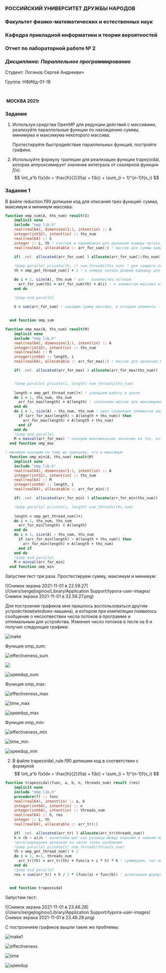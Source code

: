 ### **РОССИЙСКИЙ УНИВЕРСИТЕТ ДРУЖБЫ НАРОДОВ**

### **Факультет физико-математических и естественных наук**

### **Кафедра прикладной информатики и теории вероятностей**











### **Отчет по лабораторной работе № 2**

### *Дисциплина: Параллельное программирование*









Студент:	Логинов Сергей Андреевич

Группа:	  НФИбд-01-18 



​																							

​	**МОСКВА 2021г**

### Задание

1. Используя средства OpenMP для редукции действий с массивами, реализуйте параллельные функции по нахождению суммы, минимума и максимума некоторого массива.

   Протестируйте быстродействие параллельных функций, постройте графики.

2. Используйте формулу трапеции для реализации функции trapezoidal, которая аппроксимирует значение интеграла от скалярной функции *f(x)*.
   $$
   \int_a^b f(x)dx = \frac{h}{2}(f(a) + f(b)) + \sum_{i = 1}^{n-1}f(x_i)
   $$





### Задание 1

В файле reduction.f90 допишем код для описания трех функций: сумма, максимум и минимум массива:

```fortran
function omp_sum(A, ths_num) result(S)
    implicit none
    include "omp_lib.h"
    real(real64), dimension(1:), intent(in) :: A
    integer(int32), intent(in) :: ths_num
    real(real64) :: S
    integer :: i, th ! счетчик и переменная для хранения номера потока
    real(real64), allocatable :: arr_for_sum(:) ! массив для суммы каждого потока
    
    if( .not. allocated(arr_for_sum) ) allocate(arr_for_sum(1:ths_num)) ! выделяем память с проверкой

    !$omp parallel private(th, i) num_threads(ths_num) ! для каждого потока будут свои экземпляры th и i
    th = omp_get_thread_num() + 1 ! к номеру потока доабив единицу для упрощения работы в цикле

    do i = 1, size(A), ths_num ! шаг - количество потоков
      arr_for_sum(th) = arr_for_sum(th) + A(i) ! к элементам массива каждый поток с каждой итерацией прибавляет свой элемент
    end do

    !$omp end parallel

    S = sum(arr_for_sum) ! находим сумму массива, в котором элементы - результаты суммирования каждого потока
    
    
  end function omp_sum
```

```fortran
function omp_max(A, ths_num) result(M)
    implicit none
    include "omp_lib.h"
    real(real64), dimension(1:), intent(in) :: A
    integer(int32), intent(in) :: ths_num
    real(real64) :: M
    integer(int64) :: length, i
    real(real64), allocatable :: arr_for_max(:) ! массив для хранения максимумов из каждого потока

    if( .not. allocated(arr_for_max) ) allocate(arr_for_max(ths_num)) ! выделение памяти


    !$omp parallel private(i, length) num_threads(ths_num)
    
    length = omp_get_thread_num()+1 ! упрощаем работу в цикле
    do i = 1, ths_num, ths_num
      arr_for_max(length) = A(length) ! заполняем массив для максимумов первыми элементами массива А для дальнейшего сравнения
    end do
    do i = 1, size(A) - ths_num, ths_num ! цикл сравнения элементов вида а(n) и a(n+1) но с учетом выполнения в потоках
      if (arr_for_max(length) < A(length + ths_num)) then
        arr_for_max(length) = A(length + ths_num)
      end if
    end do
    !$omp end parallel
    M = maxval(arr_for_max) ! находим максимальное значение из тех, которые нашел каждый поток
  end function omp_max
```

```fortran
! минимум находим по тому же принципу, что и максимум
  function omp_min(A, ths_num) result(M)
    implicit none
    include "omp_lib.h"
    real(real64), dimension(1:), intent(in) :: A
    integer(int32), intent(in) :: ths_num
    real(real64) :: M
    integer(int64) :: length, i
    real(real64), allocatable :: arr_for_min(:)

    if( .not. allocated(arr_for_min) ) allocate(arr_for_min(ths_num))

    !$omp parallel private(i, length) num_threads(ths_num)
    
    length = omp_get_thread_num()+1
    do i = 1, ths_num, ths_num
      arr_for_min(length) = A(length)
    end do
    do i = 1, size(A) - ths_num, ths_num
      if (arr_for_min(length) > A(length + ths_num)) then
        arr_for_min(length) = A(length + ths_num)
      end if
    end do
    !$omp end parallel
    M = minval(arr_for_min)
  end function omp_min
```

Запустим тест три раза. Простестируем сумму, максимум и минимум:

![Снимок экрана 2021-11-01 в 22.59.27](/Users/sergejloginov/Library/Application Support/typora-user-images/Снимок экрана 2021-11-01 в 22.59.27.png)

Для построения графиков мне пришлось воспользоваться другим устройством(windows-машина), в котором при компиляции появилось сообщение о несоотвествии числа потоков в программе и оптимальным для устройства. Изменил число потоков в тесте на 8 и получил следующие графики:

![make](/Users/sergejloginov/work/2021-2022/parall_prog/lab02-stud/image/make.png)

Функция omp_sum:

![effectiveness_sum](/Users/sergejloginov/work/2021-2022/parall_prog/lab02-stud/image/effectiveness_sum.png)

![](/Users/sergejloginov/work/2021-2022/parall_prog/lab02-stud/image/time_sum.png)

![speedup_sum](/Users/sergejloginov/work/2021-2022/parall_prog/lab02-stud/image/speedup_sum.png)



Функция omp_max:

![effectiveness_max](/Users/sergejloginov/work/2021-2022/parall_prog/lab02-stud/image/effectiveness_max.png)

![time_max](/Users/sergejloginov/work/2021-2022/parall_prog/lab02-stud/image/time_max.png)

![speedup_max](/Users/sergejloginov/work/2021-2022/parall_prog/lab02-stud/image/speedup_max.png)



Функция omp_min:

![effectiveness_min](/Users/sergejloginov/work/2021-2022/parall_prog/lab02-stud/image/effectiveness_min.png)

![time_min](/Users/sergejloginov/work/2021-2022/parall_prog/lab02-stud/image/time_min.png)

![speedup_min](/Users/sergejloginov/work/2021-2022/parall_prog/lab02-stud/image/speedup_min.png)



2. В файле trapezoidal_rule.f90 допишем код в соответствии с формулой
   $$
   \int_a^b f(x)dx = \frac{h}{2}(f(a) + f(b)) + \sum_{i = 1}^{n-1}f(x_i)
   $$
   

```fortran
function trapezoidal(func, a, b, n, threads_num) result (res)
    implicit none
    include "omp_lib.h"
    procedure(f) :: func
    real(real64), intent(in) :: a, b
    integer(int64), intent(in) :: n
    integer(int64), intent(in) :: threads_num
    real(real64) :: h, res
    integer :: i, th
    real(real64), allocatable :: arr_tr(:)

    if( .not. allocated(arr_tr) ) allocate(arr_tr(threads_num))
    h = (b - a)/n ! вычисляем шаг как разница между верхним и нижним пределом 
    !интегрирования деленная на число точек разбиения
    !$omp parallel private(i) num_threads(threads_num)
    th = omp_get_thread_num() + 1
    do i = 1, n-1, threads_num
      arr_tr(th) = arr_tr(th) + func(a + i * h) * h ! суммируем, res общая для всех потоков 
    end do
    !$omp end parallel
    res = sum(arr_tr) + h / 2 * (func(a) + func(b)) ! дописываем формулу, получив значение суммы


  end function trapezoidal
```

Запустим тест:

![Снимок экрана 2021-11-01 в 23.46.28](/Users/sergejloginov/Library/Application Support/typora-user-images/Снимок экрана 2021-11-01 в 23.46.28.png)

С построением графиков вышли такие же проблемы:

![make1](/Users/sergejloginov/work/2021-2022/parall_prog/lab02-stud/image/make1.png)

![effectiveness](/Users/sergejloginov/work/2021-2022/parall_prog/lab02-stud/image/effectiveness.png)

![time](/Users/sergejloginov/work/2021-2022/parall_prog/lab02-stud/image/time.png)

![speedup](/Users/sergejloginov/work/2021-2022/parall_prog/lab02-stud/image/speedup.png)

